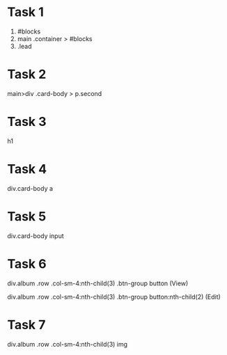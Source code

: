 # Task 1

1. #blocks
2. main .container > #blocks
3. .lead

# Task 2

main>div .card-body > p.second

# Task 3

h1

# Task 4

div.card-body a

# Task 5

div.card-body input

# Task 6

div.album .row .col-sm-4:nth-child(3) .btn-group button (View)

div.album .row .col-sm-4:nth-child(3) .btn-group button:nth-child(2) (Edit)

# Task 7

div.album .row .col-sm-4:nth-child(3) img
